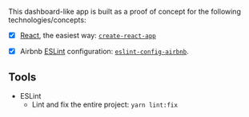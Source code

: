 This dashboard-like app is built as a proof of concept for the following technologies/concepts:

- [x] [React](https://reactjs.org/), the easiest way: [`create-react-app`](https://github.com/facebook/create-react-app)
- [x] Airbnb [ESLint](https://eslint.org/) configuration: [`eslint-config-airbnb`](https://www.npmjs.com/package/eslint-config-airbnb).


## Tools

- ESLint
  - Lint and fix the entire project: `yarn lint:fix`

